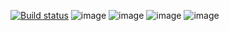 [![Build status](https://ci.appveyor.com/api/projects/status/x13mh7ua4xbyeifv/branch/main?svg=true)](https://ci.appveyor.com/project/QvvQV/allure/branch/main)
![image](https://github.com/user-attachments/assets/3d66abcf-ade4-41e0-894f-02f702309d8b)
![image](https://github.com/user-attachments/assets/d058a3ea-a3da-47a0-acd5-6dbbfd4f57b9)
![image](https://github.com/user-attachments/assets/180e1d71-b400-49f3-b40b-dfcc90711eff)
![image](https://github.com/user-attachments/assets/06de5104-b910-4ad3-b489-cef04d166ee2)
